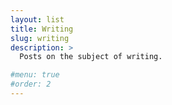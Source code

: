 ```yaml
---
layout: list
title: Writing
slug: writing
description: >
  Posts on the subject of writing.

#menu: true
#order: 2
---
```


